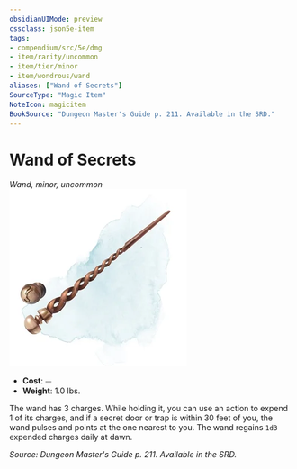 ```yaml
---
obsidianUIMode: preview
cssclass: json5e-item
tags:
- compendium/src/5e/dmg
- item/rarity/uncommon
- item/tier/minor
- item/wondrous/wand
aliases: ["Wand of Secrets"]
SourceType: "Magic Item"
NoteIcon: magicitem
BookSource: "Dungeon Master's Guide p. 211. Available in the SRD."
---
```

# Wand of Secrets
*Wand, minor, uncommon*  
![](https://raw.githubusercontent.com/5etools-mirror-2/5etools-img/main/items/DMG/Wand%20of%20Secrets.webp#right)  

- **Cost**: ⏤
- **Weight**: 1.0 lbs.

The wand has 3 charges. While holding it, you can use an action to expend 1 of its charges, and if a secret door or trap is within 30 feet of you, the wand pulses and points at the one nearest to you. The wand regains `1d3` expended charges daily at dawn.

*Source: Dungeon Master's Guide p. 211. Available in the SRD.*